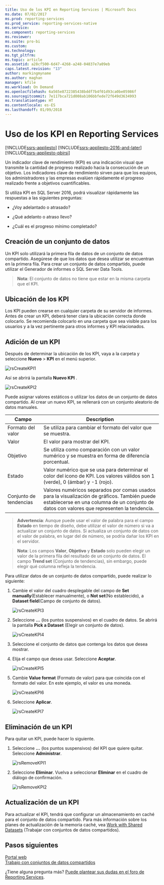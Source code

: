 ```yaml
---
title: Uso de los KPI en Reporting Services | Microsoft Docs
ms.date: 07/02/2017
ms.prod: reporting-services
ms.prod_service: reporting-services-native
ms.service: 
ms.component: reporting-services
ms.reviewer: 
ms.suite: pro-bi
ms.custom: 
ms.technology: 
ms.tgt_pltfrm: 
ms.topic: article
ms.assetid: a28cf500-6d47-4268-a248-04837e7a09eb
caps.latest.revision: "13"
author: markingmyname
ms.author: maghan
manager: kfile
ms.workload: On Demand
ms.openlocfilehash: 6a565e8722385438bddf7b4f01d93ca0be05986f
ms.sourcegitcommit: 7e117bca721d008ab106bbfede72f649d3634993
ms.translationtype: HT
ms.contentlocale: es-ES
ms.lasthandoff: 01/09/2018
---
```

# <a name="working-with-kpis-in-reporting-services"></a>Uso de los KPI en Reporting Services

[!INCLUDE[ssrs-appliesto](../includes/ssrs-appliesto.md)] [!INCLUDE[ssrs-appliesto-2016-and-later](../includes/ssrs-appliesto-2016-and-later.md)] [!INCLUDE[ssrs-appliesto-pbirsi](../includes/ssrs-appliesto-pbirs.md)]

Un indicador clave de rendimiento (KPI) es una indicación visual que transmite la cantidad de progreso realizado hacia la consecución de un objetivo.  Los indicadores clave de rendimiento sirven para que los equipos, los administradores y las empresas evalúen rápidamente el progreso realizado frente a objetivos cuantificables.   
  
Si utiliza KPI en SQL Server 2016, podrá visualizar rápidamente las respuestas a las siguientes preguntas:  
  
-   ¿Voy adelantado o atrasado?  
  
-   ¿Qué adelanto o atraso llevo?  
  
-   ¿Cuál es el progreso mínimo completado?  
  
## <a name="creating-a-dataset"></a>Creación de un conjunto de datos  
Un KPI solo utilizará la primera fila de datos de un conjunto de datos compartido. Asegúrese de que los datos que desea utilizar se encuentran en la primera fila. Para crear un conjunto de datos compartido, puede utilizar el Generador de informes o SQL Server Data Tools.  
  
> **Nota**: El conjunto de datos no tiene que estar en la misma carpeta que el KPI.  
  
## <a name="placement-of-kpis"></a>Ubicación de los KPI  
  
Los KPI pueden crearse en cualquier carpeta de su servidor de informes.  Antes de crear un KPI, deberá tener clara la ubicación correcta donde colocarlo. Se recomienda colocarlo en una carpeta que sea visible para los usuarios y a la vez pertinente para otros informes y KPI relacionados.  
  
## <a name="adding-a-kpi"></a>Adición de un KPI  
  
Después de determinar la ubicación de los KPI, vaya a la carpeta y seleccione **Nuevo** > **KPI** en el menú superior.  
  
![rsCreateKPI1](../reporting-services/media/rscreatekpi1.png)  
  
Así se abrirá la pantalla **Nuevo KPI** .  
  
![rsCreateKPI2](../reporting-services/media/rscreatekpi2.png)  
  
Puede asignar valores estáticos o utilizar los datos de un conjunto de datos compartido. Al crear un nuevo KPI, se rellenará con un conjunto aleatorio de datos manuales.  
  
|Campo|Description|  
|---|---|  
|Formato del valor|  Se utiliza para cambiar el formato del valor que se muestra.|   
|Valor|El valor para mostrar del KPI.|  
|Objetivo|Se utiliza como comparación con un valor numérico y se muestra en forma de diferencia porcentual.|  
|Estado|Valor numérico que se usa para determinar el color del icono de KPI. Los valores válidos son 1 (verde), 0 (ámbar) y -1 (rojo).|  
|Conjunto de tendencias|Valores numéricos separados por comas usados para la visualización de gráficos. También puede establecerse en una columna de un conjunto de datos con valores que representen la tendencia.|  
  
> **Advertencia**: Aunque puede usar el valor de palabra para el campo **Estado** en tiempo de diseño, debe utilizar el valor de número si va a actualizar un conjunto de datos. Si actualiza un conjunto de datos con el valor de palabra, en lugar del de número, se podría dañar los KPI en el servidor.  
  
> **Nota**: Los campos **Valor**, **Objetivo** y **Estado** solo pueden elegir un valor de la primera fila del resultado de un conjunto de datos. El campo **Trend set** (Conjunto de tendencias), sin embargo, puede elegir qué columna refleja la tendencia.  
  
Para utilizar datos de un conjunto de datos compartido, puede realizar lo siguiente:  
  
1.  Cambie el valor del cuadro desplegable del campo de **Set manually**(Establecer manualmente), o **Not set**(No establecido), a **Dataset field**(Campo de conjunto de datos).  
  
    ![rsCreateKPI3](../reporting-services/media/rscreatekpi3.png)  
  
2.  Seleccione **…** (los puntos suspensivos) en el cuadro de datos. Se abrirá la pantalla **Pick a Dataset** (Elegir un conjunto de datos).  
  
    ![rsCreateKPI4](../reporting-services/media/rscreatekpi4.png)  
  
3.  Seleccione el conjunto de datos que contenga los datos que desea mostrar.  
  
4.  Elija el campo que desea usar. Seleccione **Aceptar**.  
  
    ![rsCreateKPI5](../reporting-services/media/rscreatekpi5.png)  
  
5.  Cambie **Value format** (Formato de valor) para que coincida con el formato del valor. En este ejemplo, el valor es una moneda.  
  
    ![rsCreateKPI6](../reporting-services/media/rscreatekpi6.png)  
  
6.  Seleccione **Aplicar**.  
  
    ![rsCreateKPI7](../reporting-services/media/rscreatekpi7.png)  
  
## <a name="removing-a-kpi"></a>Eliminación de un KPI  
  
Para quitar un KPI, puede hacer lo siguiente.  
  
1.  Seleccione **...** (los puntos suspensivos) del KPI que quiere quitar. Seleccione **Administrar**.  
  
    ![rsRemoveKPI1](../reporting-services/media/rsremovekpi1.png)  
  
2.  Seleccione **Eliminar**. Vuelva a seleccionar **Eliminar** en el cuadro de diálogo de confirmación.  
  
    ![rsRemoveKPI2](../reporting-services/media/rsremovekpi2.png)  
  
## <a name="refreshing-a-kpi"></a>Actualización de un KPI  
  
Para actualizar el KPI, tendrá que configurar un almacenamiento en caché para el conjunto de datos compartido. Para más información sobre los planes de actualización de la memoria caché, vea [Work with Shared Datasets](../reporting-services/work-with-shared-datasets-web-portal.md) (Trabajar con conjuntos de datos compartidos).  
  
## <a name="next-steps"></a>Pasos siguientes
  
[Portal web](../reporting-services/web-portal-ssrs-native-mode.md)  
[Trabajo con conjuntos de datos compartidos](../reporting-services/work-with-shared-datasets-web-portal.md)

¿Tiene alguna pregunta más? [Puede plantear sus dudas en el foro de Reporting Services](http://go.microsoft.com/fwlink/?LinkId=620231).
